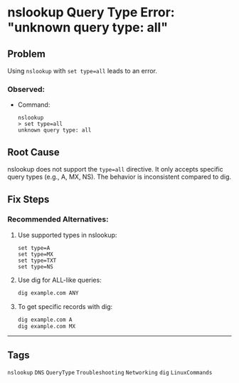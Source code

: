 # nslookup Query Type Error: "unknown query type: all"

## Problem
Using `nslookup` with `set type=all` leads to an error.

### Observed:
- Command:
  ```
  nslookup
  > set type=all
  unknown query type: all
  ```

## Root Cause
nslookup does not support the `type=all` directive. It only accepts specific query types (e.g., A, MX, NS). The behavior is inconsistent compared to dig.

## Fix Steps

### Recommended Alternatives:

1. Use supported types in nslookup:
   ```
   set type=A
   set type=MX
   set type=TXT
   set type=NS
   ```

2. Use dig for ALL-like queries:
   ```bash
   dig example.com ANY
   ```

3. To get specific records with dig:
   ```bash
   dig example.com A
   dig example.com MX
   ```

---

## Tags  

`nslookup` `DNS` `QueryType` `Troubleshooting` `Networking` `dig` `LinuxCommands`